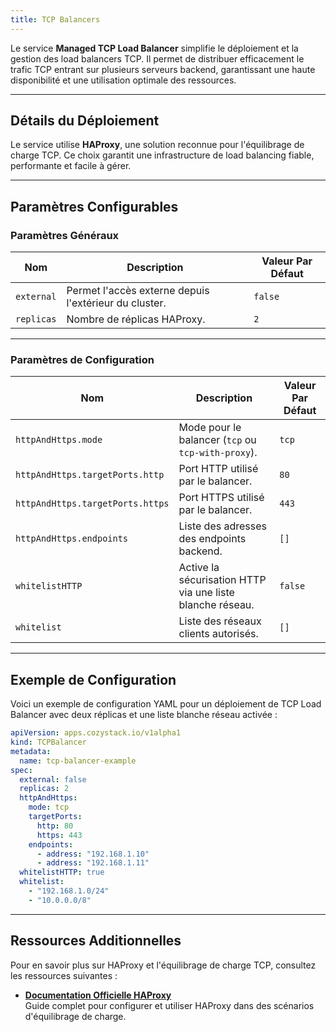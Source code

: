 ```yaml
---
title: TCP Balancers
---
```


Le service **Managed TCP Load Balancer** simplifie le déploiement et la gestion des load balancers TCP. Il permet de distribuer efficacement le trafic TCP entrant sur plusieurs serveurs backend, garantissant une haute disponibilité et une utilisation optimale des ressources.

---

## Détails du Déploiement

Le service utilise **HAProxy**, une solution reconnue pour l'équilibrage de charge TCP. Ce choix garantit une infrastructure de load balancing fiable, performante et facile à gérer.

---

## Paramètres Configurables

### **Paramètres Généraux**

| **Nom**        | **Description**                                      | **Valeur Par Défaut** |
|-----------------|------------------------------------------------------|------------------------|
| `external`     | Permet l'accès externe depuis l'extérieur du cluster. | `false`               |
| `replicas`     | Nombre de réplicas HAProxy.                           | `2`                   |

---

### **Paramètres de Configuration**

| **Nom**                     | **Description**                                           | **Valeur Par Défaut** |
|------------------------------|----------------------------------------------------------|------------------------|
| `httpAndHttps.mode`         | Mode pour le balancer (`tcp` ou `tcp-with-proxy`).         | `tcp`                 |
| `httpAndHttps.targetPorts.http` | Port HTTP utilisé par le balancer.                       | `80`                  |
| `httpAndHttps.targetPorts.https` | Port HTTPS utilisé par le balancer.                     | `443`                 |
| `httpAndHttps.endpoints`    | Liste des adresses des endpoints backend.                 | `[]`                  |
| `whitelistHTTP`             | Active la sécurisation HTTP via une liste blanche réseau. | `false`               |
| `whitelist`                 | Liste des réseaux clients autorisés.                      | `[]`                  |

---

## Exemple de Configuration

Voici un exemple de configuration YAML pour un déploiement de TCP Load Balancer avec deux réplicas et une liste blanche réseau activée :

```yaml
apiVersion: apps.cozystack.io/v1alpha1
kind: TCPBalancer
metadata:
  name: tcp-balancer-example
spec:
  external: false
  replicas: 2
  httpAndHttps:
    mode: tcp
    targetPorts:
      http: 80
      https: 443
    endpoints:
      - address: "192.168.1.10"
      - address: "192.168.1.11"
  whitelistHTTP: true
  whitelist:
    - "192.168.1.0/24"
    - "10.0.0.0/8"
```

---

## Ressources Additionnelles

Pour en savoir plus sur HAProxy et l'équilibrage de charge TCP, consultez les ressources suivantes :

- **[Documentation Officielle HAProxy](https://www.haproxy.com/documentation/)**  
  Guide complet pour configurer et utiliser HAProxy dans des scénarios d'équilibrage de charge.
